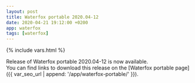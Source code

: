```yaml
---
layout: post
title: Waterfox portable 2020.04-12
date: 2020-04-21 19:12:00 +0200
app: waterfox
tags: [waterfox]
---
```

{% include vars.html %}

Release of Waterfox portable 2020.04-12 is now available.<br />
You can find links to download this release on the [Waterfox portable page]({{ var_seo_url | append: '/app/waterfox-portable/' }}).